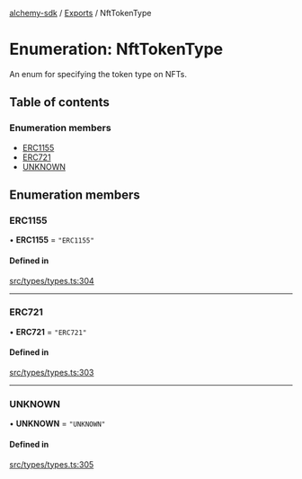 [alchemy-sdk](../README.md) / [Exports](../modules.md) / NftTokenType

# Enumeration: NftTokenType

An enum for specifying the token type on NFTs.

## Table of contents

### Enumeration members

- [ERC1155](NftTokenType.md#erc1155)
- [ERC721](NftTokenType.md#erc721)
- [UNKNOWN](NftTokenType.md#unknown)

## Enumeration members

### ERC1155

• **ERC1155** = `"ERC1155"`

#### Defined in

[src/types/types.ts:304](https://github.com/alchemyplatform/alchemy-sdk-js/blob/3091a11/src/types/types.ts#L304)

___

### ERC721

• **ERC721** = `"ERC721"`

#### Defined in

[src/types/types.ts:303](https://github.com/alchemyplatform/alchemy-sdk-js/blob/3091a11/src/types/types.ts#L303)

___

### UNKNOWN

• **UNKNOWN** = `"UNKNOWN"`

#### Defined in

[src/types/types.ts:305](https://github.com/alchemyplatform/alchemy-sdk-js/blob/3091a11/src/types/types.ts#L305)
